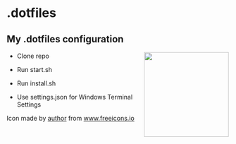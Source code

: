 # .dotfiles
## My .dotfiles configuration
<img src="https://upload-icon.s3.us-east-2.amazonaws.com/uploads/icons/png/9454850231543238882-512.png" width=192px height=192 px align="right" />

* Clone repo

* Run start.sh

* Run install.sh

* Use settings.json for Windows Terminal Settings













Icon made by [author](https://freeicons.io/profile/714) from www.freeicons.io
